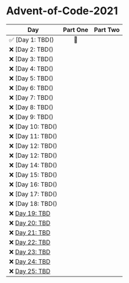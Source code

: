 # Advent-of-Code-2021
| Day  | Part One | Part Two | 
|---|:---:|:---:|
| ✅ [Day 1: TBD()|🎇 | |
| ❌ [Day 2: TBD()| | |
| ❌ [Day 3: TBD()| | |
| ❌ [Day 4: TBD()| | |
| ❌ [Day 5: TBD()| | |
| ❌ [Day 6: TBD()| | |
| ❌ [Day 7: TBD()| | |
| ❌ [Day 8: TBD()| | |
| ❌ [Day 9: TBD()| | |
| ❌ [Day 10: TBD()| | |
| ❌ [Day 11: TBD()| | |
| ❌ [Day 12: TBD()| | |
| ❌ [Day 12: TBD()| | |
| ❌ [Day 14: TBD()| | |
| ❌ [Day 15: TBD()| | |
| ❌ [Day 16: TBD()| | |
| ❌ [Day 17: TBD()| | |
| ❌ [Day 18: TBD()| | |
| ❌ [Day 19: TBD]()| | |
| ❌ [Day 20: TBD]()| | |
| ❌ [Day 21: TBD]()| | |
| ❌ [Day 22: TBD]()| | |
| ❌ [Day 23: TBD]()| | |
| ❌ [Day 24: TBD]()| | |
| ❌ [Day 25: TBD]()| | |

